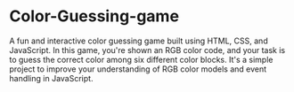 # Color-Guessing-game
A fun and interactive color guessing game built using HTML, CSS, and JavaScript. In this game, you're shown an RGB color code, and your task is to guess the correct color among six different color blocks. It's a simple project to improve your understanding of RGB color models and event handling in JavaScript.
